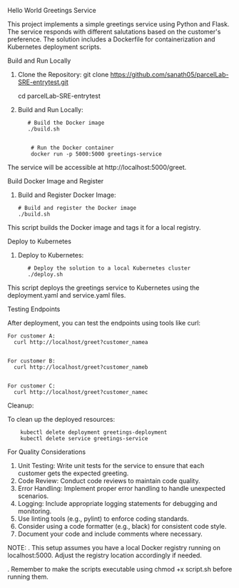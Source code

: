 
Hello World Greetings Service


This project implements a simple greetings service using Python and Flask. The service responds with different salutations based on the customer's preference. The solution includes a Dockerfile for containerization and Kubernetes deployment scripts.


Build and Run Locally


1. Clone the Repository:
    git clone https://github.com/sanath05/parcelLab-SRE-entrytest.git

    cd parcelLab-SRE-entrytest


3. Build and Run Locally:

          # Build the Docker image 
          ./build.sh 
  

           # Run the Docker container 
           docker run -p 5000:5000 greetings-service

  The service will be accessible at http://localhost:5000/greet.


Build Docker Image and Register
              
1. Build and Register Docker Image:
   
       # Build and register the Docker image
       ./build.sh
This script builds the Docker image and tags it for a local registry.


Deploy to Kubernetes
                    
1. Deploy to Kubernetes:

          # Deploy the solution to a local Kubernetes cluster 
          ./deploy.sh
This script deploys the greetings service to Kubernetes using the deployment.yaml and service.yaml files.

Testing Endpoints
                    
After deployment, you can test the endpoints using tools like curl:
  
    For customer A:
      curl http://localhost/greet?customer_namea


    For customer B:
      curl http://localhost/greet?customer_nameb


    For customer C:
      curl http://localhost/greet?customer_namec


Cleanup: 

To clean up the deployed resources:

        kubectl delete deployment greetings-deployment
        kubectl delete service greetings-service


 
For Quality Considerations

1. Unit Testing: Write unit tests for the service to ensure that each customer gets the expected greeting.
2. Code Review: Conduct code reviews to maintain code quality.
3. Error Handling: Implement proper error handling to handle unexpected scenarios.
4. Logging: Include appropriate logging statements for debugging and monitoring.
5. Use linting tools (e.g., pylint) to enforce coding standards.
6. Consider using a code formatter (e.g., black) for consistent code style.
7. Document your code and include comments where necessary.






NOTE:
. This setup assumes you have a local Docker registry running on localhost:5000. Adjust the registry location accordingly if needed.

. Remember to make the scripts executable using chmod +x script.sh before running them.





